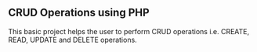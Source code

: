 ## CRUD Operations using PHP

This basic project helps the user to perform CRUD operations i.e. CREATE, READ, UPDATE and DELETE operations.
